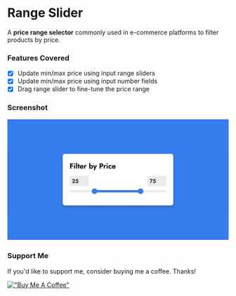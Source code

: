 # Range Slider

A **price range selector** commonly used in e-commerce platforms to filter products by price.

### Features Covered

- [x] Update min/max price using input range sliders
- [x] Update min/max price using input number fields
- [x] Drag range slider to fine-tune the price range

### Screenshot

![Range Slider](https://raw.githubusercontent.com/refinedguides/range-slider/main/screenshot.png)

### Support Me

If you'd like to support me, consider buying me a coffee. Thanks!

[!["Buy Me A Coffee"](https://www.buymeacoffee.com/assets/img/custom_images/orange_img.png)](https://www.buymeacoffee.com/refinedguides)
